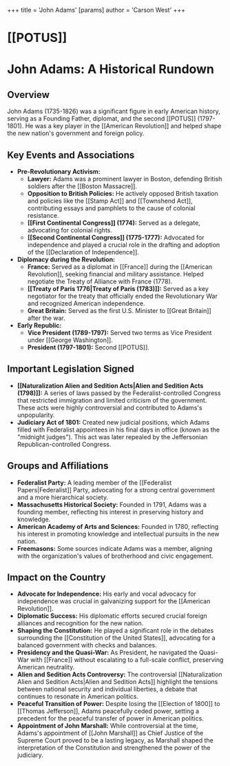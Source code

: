+++
 title = 'John Adams'
[params]
	author = 'Carson West'
+++
# [[POTUS]]
# John Adams: A Historical Rundown

## Overview

John Adams (1735-1826) was a significant figure in early American history, serving as a Founding Father, diplomat, and the second [[POTUS]] (1797-1801).  He was a key player in the [[American Revolution]] and helped shape the new nation's government and foreign policy.

## Key Events and Associations

*   **Pre-Revolutionary Activism:**
    *   **Lawyer:**  Adams was a prominent lawyer in Boston, defending British soldiers after the [[Boston Massacre]].
    *   **Opposition to British Policies:** He actively opposed British taxation and policies like the [[Stamp Act]] and [[Townshend Act]], contributing essays and pamphlets to the cause of colonial resistance.
    *   **[[First Continental Congress]] (1774):** Served as a delegate, advocating for colonial rights.
    *   **[[Second Continental Congress]] (1775-1777):** Advocated for independence and played a crucial role in the drafting and adoption of the [[Declaration of Independence]].
*   **Diplomacy during the Revolution:**
    *   **France:** Served as a diplomat in [[France]] during the [[American Revolution]], seeking financial and military assistance.  Helped negotiate the Treaty of Alliance with France (1778).
    *   **[[Treaty of Paris 1776|Treaty of Paris (1783)]]:**  Served as a key negotiator for the treaty that officially ended the Revolutionary War and recognized American independence.
    *   **Great Britain:** Served as the first U.S. Minister to [[Great Britain]] after the war.
*   **Early Republic:**
    *   **Vice President (1789-1797):** Served two terms as Vice President under [[George Washington]].
    *   **President (1797-1801):** Second [[POTUS]].

## Important Legislation Signed

*   **[[Naturalization Alien and Sedition Acts|Alien and Sedition Acts (1798)]]:** A series of laws passed by the Federalist-controlled Congress that restricted immigration and limited criticism of the government.  These acts were highly controversial and contributed to Adams's unpopularity.
*   **Judiciary Act of 1801:** Created new judicial positions, which Adams filled with Federalist appointees in his final days in office (known as the "midnight judges").  This act was later repealed by the Jeffersonian Republican-controlled Congress.

## Groups and Affiliations

*   **Federalist Party:** A leading member of the [[Federalist Papers|Federalist]] Party, advocating for a strong central government and a more hierarchical society.
*   **Massachusetts Historical Society:** Founded in 1791, Adams was a founding member, reflecting his interest in preserving history and knowledge.
*   **American Academy of Arts and Sciences:** Founded in 1780, reflecting his interest in promoting knowledge and intellectual pursuits in the new nation.
*   **Freemasons:** Some sources indicate Adams was a member, aligning with the organization's values of brotherhood and civic engagement.

## Impact on the Country

*   **Advocate for Independence:**  His early and vocal advocacy for independence was crucial in galvanizing support for the [[American Revolution]].
*   **Diplomatic Success:** His diplomatic efforts secured crucial foreign alliances and recognition for the new nation.
*   **Shaping the Constitution:** He played a significant role in the debates surrounding the [[Constitution of the United States]], advocating for a balanced government with checks and balances.
*   **Presidency and the Quasi-War:** As President, he navigated the Quasi-War with [[France]] without escalating to a full-scale conflict, preserving American neutrality.
*   **Alien and Sedition Acts Controversy:** The controversial [[Naturalization Alien and Sedition Acts|Alien and Sedition Acts]] highlight the tensions between national security and individual liberties, a debate that continues to resonate in American politics.
*   **Peaceful Transition of Power:**  Despite losing the [[Election of 1800]] to [[Thomas Jefferson]], Adams peacefully ceded power, setting a precedent for the peaceful transfer of power in American politics.
*   **Appointment of John Marshall:** While controversial at the time, Adams's appointment of [[John Marshall]] as Chief Justice of the Supreme Court proved to be a lasting legacy, as Marshall shaped the interpretation of the Constitution and strengthened the power of the judiciary.
